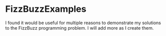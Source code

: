 # FizzBuzzExamples
I found it would be useful for multiple reasons to demonstrate my solutions to the FizzBuzz programming problem.
I will add more as I create them.
